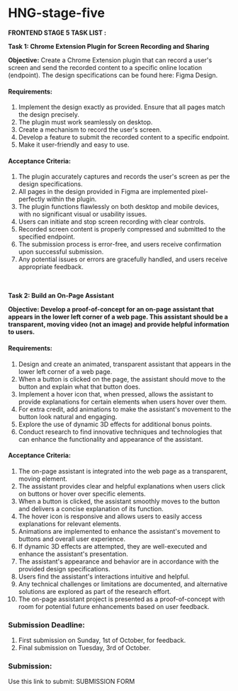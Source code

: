 # HNG-stage-five

**FRONTEND STAGE 5 TASK LIST :**

**Task 1: Chrome Extension Plugin for Screen Recording and Sharing**

**Objective:** Create a Chrome Extension plugin that can record a user's screen and send the recorded content to a specific online location (endpoint). The design specifications can be found here: Figma Design. 
#### Requirements: 
1. Implement the design exactly as provided. Ensure that all pages match the design precisely. 
2. The plugin must work seamlessly on desktop. 
3. Create a mechanism to record the user's screen. 
4. Develop a feature to submit the recorded content to a specific endpoint. 
5. Make it user-friendly and easy to use. 
#### Acceptance Criteria: 
1. The plugin accurately captures and records the user's screen as per the design specifications. 
2. All pages in the design provided in Figma are implemented pixel-perfectly within the plugin. 
3. The plugin functions flawlessly on both desktop and mobile devices, with no significant visual or usability issues. 
4. Users can initiate and stop screen recording with clear controls. 
5. Recorded screen content is properly compressed and submitted to the specified endpoint.
6. The submission process is error-free, and users receive confirmation upon successful submission. 
7. Any potential issues or errors are gracefully handled, and users receive appropriate feedback.
<br><br><br>

**Task 2: Build an On-Page Assistant** 

**Objective: Develop a proof-of-concept for an on-page assistant that appears in the lower left corner of a web page. This assistant should be a transparent, moving video (not an image) and provide helpful information to users.**

#### Requirements: 
1. Design and create an animated, transparent assistant that appears in the lower left corner of a web page. 
3. When a button is clicked on the page, the assistant should move to the button and explain what that button does. 
4. Implement a hover icon that, when pressed, allows the assistant to provide explanations for certain elements when users hover over them. 
5. For extra credit, add animations to make the assistant's movement to the button look natural and engaging. 
6. Explore the use of dynamic 3D effects for additional bonus points. 
7. Conduct research to find innovative techniques and technologies that can enhance the functionality and appearance of the assistant. 
#### Acceptance Criteria: 
1. The on-page assistant is integrated into the web page as a transparent, moving element. 
2. The assistant provides clear and helpful explanations when users click on buttons or hover over specific elements. 
3. When a button is clicked, the assistant smoothly moves to the button and delivers a concise explanation of its function. 
4. The hover icon is responsive and allows users to easily access explanations for relevant elements. 
5. Animations are implemented to enhance the assistant's movement to buttons and overall user experience. 
6. If dynamic 3D effects are attempted, they are well-executed and enhance the assistant's presentation. 
7. The assistant's appearance and behavior are in accordance with the provided design specifications. 
8. Users find the assistant's interactions intuitive and helpful. 
9. Any technical challenges or limitations are documented, and alternative solutions are explored as part of the research effort. 
10. The on-page assistant project is presented as a proof-of-concept with room for potential future enhancements based on user feedback. 

### Submission Deadline: 
1. First submission on Sunday, 1st of October, for feedback. 
2. Final submission on Tuesday, 3rd of October. 

### Submission: 
Use this link to submit: SUBMISSION FORM 
